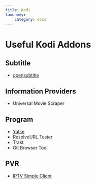 ```yaml
---
title: Kodi
taxonomy:
    category: docs
---
```


# Useful Kodi Addons
## Subtitle
* [opensubtitle](https://github.com/opensubtitles/service.subtitles.opensubtitles_by_opensubtitles)

## Information Providers
* Universal Movie Scraper

## Program
* [Yatse](https://yatse.tv/wiki/yatse-kodi-addon)
* ResolveURL Tester
* Trakt
* Git Browser Tool

## PVR
* [IPTV Simple Client](https://kodi.wiki/view/Add-on:IPTV_Simple_Client)

